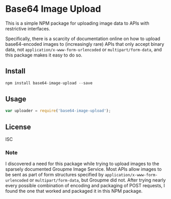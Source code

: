 # Base64 Image Upload
This is a simple NPM package for uploading image data to APIs with restrictive interfaces. 

Specifically, there is a scarcity of documentation online on how to upload base64-encoded images to (increasingly rare) APIs that only accept binary data, not `application/x-www-form-urlencoded` or `multipart/form-data`, and this package makes it easy to do so.

## Install 
```javascript
npm install base64-image-upload --save
```
## Usage
```javascript
var uploader = require('base64-image-upload');
```

## License 
ISC

### Note

I discovered a need for this package while trying to upload images to the sparsely documented Groupme Image Service. Most APIs allow images to be sent as part of form structures specified by `application/x-www-form-urlencoded` or `multipart/form-data`, but Groupme did not. After trying nearly every possible combination of encoding and packaging of POST requests, I found the one that worked and packaged it in this NPM package.
